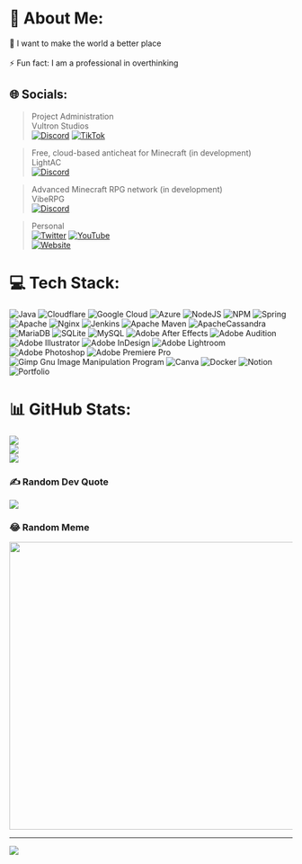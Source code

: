 # 💫 About Me:
🤝 I want to make the world a better place<br><br>⚡ Fun fact: I am a professional in overthinking<br>


## 🌐 Socials:
> Project Administration     
> Vultron Studios      
[![Discord](https://img.shields.io/badge/Discord-%237289DA.svg?logo=discord&logoColor=white)](htttps://vultronstudios.net/discord)
[![TikTok](https://img.shields.io/badge/TikTok-%23000000.svg?logo=TikTok&logoColor=white)](https://tiktok.com/@vultronstudios)

> Free, cloud-based anticheat for Minecraft (in development)     
> LightAC      
[![Discord](https://img.shields.io/badge/Discord-%237289DA.svg?logo=discord&logoColor=white)](htttps://discord.gg/Pf7xaqbBPD)

> Advanced Minecraft RPG network (in development)     
> VibeRPG     
[![Discord](https://img.shields.io/badge/Discord-%237289DA.svg?logo=discord&logoColor=white)](htttps://discord.gg/dVcc4uuAyw)

> Personal      
[![Twitter](https://img.shields.io/badge/Twitter-%231DA1F2.svg?logo=Twitter&logoColor=white)](https://twitter.com/realPlocki)
[![YouTube](https://img.shields.io/badge/YouTube-%23FF0000.svg?logo=YouTube&logoColor=white)](https://youtube.com/c/plocki)     
[![Website](https://img.shields.io/website?color=blue&down_color=red&down_message=offline&style=for-the-badge&up_color=green&up_message=online&url=https%3A%2F%2Fplocki.co)](https://plocki.co)

# 💻 Tech Stack:
![Java](https://img.shields.io/badge/java-%23ED8B00.svg?style=for-the-badge&logo=java&logoColor=white) ![Cloudflare](https://img.shields.io/badge/Cloudflare-F38020?style=for-the-badge&logo=Cloudflare&logoColor=white) ![Google Cloud](https://img.shields.io/badge/Google%20Cloud-%234285F4.svg?style=for-the-badge&logo=google-cloud&logoColor=white) ![Azure](https://img.shields.io/badge/azure-%230072C6.svg?style=for-the-badge&logo=azure-devops&logoColor=white) ![NodeJS](https://img.shields.io/badge/node.js-6DA55F?style=for-the-badge&logo=node.js&logoColor=white) ![NPM](https://img.shields.io/badge/NPM-%23000000.svg?style=for-the-badge&logo=npm&logoColor=white) ![Spring](https://img.shields.io/badge/spring-%236DB33F.svg?style=for-the-badge&logo=spring&logoColor=white) ![Apache](https://img.shields.io/badge/apache-%23D42029.svg?style=for-the-badge&logo=apache&logoColor=white) ![Nginx](https://img.shields.io/badge/nginx-%23009639.svg?style=for-the-badge&logo=nginx&logoColor=white) ![Jenkins](https://img.shields.io/badge/jenkins-%232C5263.svg?style=for-the-badge&logo=jenkins&logoColor=white) ![Apache Maven](https://img.shields.io/badge/Apache%20Maven-C71A36?style=for-the-badge&logo=Apache%20Maven&logoColor=white) ![ApacheCassandra](https://img.shields.io/badge/cassandra-%231287B1.svg?style=for-the-badge&logo=apache-cassandra&logoColor=white) ![MariaDB](https://img.shields.io/badge/MariaDB-003545?style=for-the-badge&logo=mariadb&logoColor=white) ![SQLite](https://img.shields.io/badge/sqlite-%2307405e.svg?style=for-the-badge&logo=sqlite&logoColor=white) ![MySQL](https://img.shields.io/badge/mysql-%2300f.svg?style=for-the-badge&logo=mysql&logoColor=white) ![Adobe After Effects](https://img.shields.io/badge/Adobe%20After%20Effects-9999FF.svg?style=for-the-badge&logo=Adobe%20After%20Effects&logoColor=white) ![Adobe Audition](https://img.shields.io/badge/Adobe%20Audition-9999FF.svg?style=for-the-badge&logo=Adobe%20Audition&logoColor=white) ![Adobe Illustrator](https://img.shields.io/badge/adobeillustrator-%23FF9A00.svg?style=for-the-badge&logo=adobeillustrator&logoColor=white) ![Adobe InDesign](https://img.shields.io/badge/Adobe%20InDesign-49021F?style=for-the-badge&logo=adobeindesign&logoColor=white) ![Adobe Lightroom](https://img.shields.io/badge/Adobe%20Lightroom-31A8FF.svg?style=for-the-badge&logo=Adobe%20Lightroom&logoColor=white) ![Adobe Photoshop](https://img.shields.io/badge/adobephotoshop-%2331A8FF.svg?style=for-the-badge&logo=adobephotoshop&logoColor=white) ![Adobe Premiere Pro](https://img.shields.io/badge/Adobe%20Premiere%20Pro-9999FF.svg?style=for-the-badge&logo=Adobe%20Premiere%20Pro&logoColor=white) ![Gimp Gnu Image Manipulation Program](https://img.shields.io/badge/Gimp-657D8B?style=for-the-badge&logo=gimp&logoColor=FFFFFF) ![Canva](https://img.shields.io/badge/Canva-%2300C4CC.svg?style=for-the-badge&logo=Canva&logoColor=white) ![Docker](https://img.shields.io/badge/docker-%230db7ed.svg?style=for-the-badge&logo=docker&logoColor=white) ![Notion](https://img.shields.io/badge/Notion-%23000000.svg?style=for-the-badge&logo=notion&logoColor=white) ![Portfolio](https://img.shields.io/badge/Portfolio-%23000000.svg?style=for-the-badge&logo=firefox&logoColor=#FF7139)
# 📊 GitHub Stats:
![](https://github-readme-stats.vercel.app/api?username=officialPlocki&theme=dracula&hide_border=false&include_all_commits=true&count_private=true)<br/>
![](https://github-readme-streak-stats.herokuapp.com/?user=officialPlocki&theme=dracula&hide_border=false)<br/>
![](https://github-readme-stats.vercel.app/api/top-langs/?username=officialPlocki&theme=dracula&hide_border=false&include_all_commits=true&count_private=true&layout=compact)

### ✍️ Random Dev Quote
![](https://quotes-github-readme.vercel.app/api?type=vetical&theme=dark)

### 😂 Random Meme
<img src="https://zoomer-food.efskap.workers.dev/" width="512px"/>

---
[![](https://visitcount.itsvg.in/api?id=officialPlocki&icon=1&color=6)](https://visitcount.itsvg.in)
<!-- Proudly created with GPRM ( https://gprm.itsvg.in ) -->
